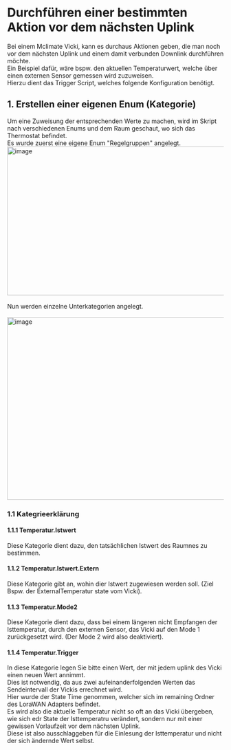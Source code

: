# Durchführen einer bestimmten Aktion vor dem nächsten Uplink
Bei einem Mclimate Vicki, kann es durchaus Aktionen geben, die man noch vor dem nächsten Uplink und einem damit verbunden Downlink durchführen möchte.
<br/>
Ein Beispiel dafür, wäre bspw. den aktuellen Temperaturwert, welche über einen externen Sensor gemessen wird zuzuweisen.
<br/>
Hierzu dient das Trigger Script, welches folgende Konfiguration benötigt.
<br/>
## 1. Erstellen einer eigenen Enum (Kategorie)
Um eine Zuweisung der entsprechenden Werte zu machen, wird im Skript nach verschiedenen Enums und dem Raum geschaut, wo sich das Thermostat befindet.
<br/>
Es wurde zuerst eine eigene Enum "Regelgruppen" angelegt.
<img width="579" height="346" alt="image" src="https://github.com/user-attachments/assets/ac8f8313-8954-4b2b-82c3-41865b4a7990" />
<br/>
<br/>
Nun werden einzelne Unterkategorien angelegt.
<br/>
<br/>
<img width="751" height="425" alt="image" src="https://github.com/user-attachments/assets/fadd03b6-687e-4491-ba5b-d224a0381c36" />

### 1.1 Kategrieerklärung
#### 1.1.1 Temperatur.Istwert
Diese Kategorie dient dazu, den tatsächlichen Istwert des Raumnes zu bestimmen.

#### 1.1.2 Temperatur.Istwert.Extern
Diese Kategorie gibt an, wohin dier Istwert zugewiesen werden soll. (Ziel Bspw. der ExternalTemperatur state vom Vicki).

#### 1.1.3 Temperatur.Mode2
Diese Kategorie dient dazu, dass bei einem längeren nicht Empfangen der Isttemperatur, durch den externen Sensor, das Vicki auf den Mode 1 zurückgesetzt wird. (Der Mode 2 wird also deaktiviert).

#### 1.1.4 Temperatur.Trigger
In diese Kategorie legen Sie bitte einen Wert, der mit jedem uplink des Vicki einen neuen Wert annimmt.
<br/>
Dies ist notwendig, da aus zwei aufeinanderfolgenden Werten das Sendeintervall der Vickis errechnet wird.
<br/>
Hier wurde der State Time genommen, welcher sich im remaining Ordner des LoraWAN Adapters befindet.
<br/>
Es wird also die aktuelle Temperatur nicht so oft an das Vicki übergeben, wie sich edr State der Isttemperatru verändert, sondern nur mit einer gewissen Vorlaufzeit vor dem nächsten Uplink.
<br/>
Diese ist also ausschlaggeben für die Einlesung der Isttemperatur und nicht der sich ändernde Wert selbst.
